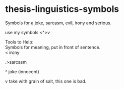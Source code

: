 # thesis-linguistics-symbols
Symbols for a joke, sarcasm, evil, irony and serious.

use my symbols <^>v

Tools to Help:  
Symbols for meaning, put in front of sentence.  
< irony
  
.>sarcasm



^ joke (innocent)




v take with grain of salt, this one is bad.
